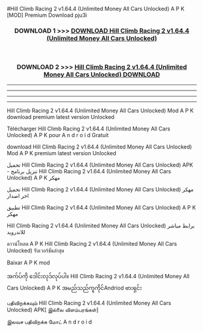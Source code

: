 #Hill Climb Racing 2 v1.64.4  (Unlimited Money All Cars Unlocked) A P K [MOD] Premium Download pju3i



<div align="center">

<h3>DOWNLOAD 1 >>> <a href="https://teeasianyam.web.app?sq=Hill Climb Racing 2 v1.64.4  (Unlimited Money All Cars Unlocked)">DOWNLOAD Hill Climb Racing 2 v1.64.4  (Unlimited Money All Cars Unlocked) </a></h3><br>

<h3>DOWNLOAD 2 >>> <a href="https://teeasianyam.web.app?sq=Hill Climb Racing 2 v1.64.4  (Unlimited Money All Cars Unlocked) ">Hill Climb Racing 2 v1.64.4  (Unlimited Money All Cars Unlocked)  DOWNLOAD </a></h3>

</div>


----------------------------------------------------------

----------------------------------------------------------

----------------------------------------------------------

----------------------------------------------------------


Hill Climb Racing 2 v1.64.4  (Unlimited Money All Cars Unlocked)  Mod A P K download premium latest version Unlocked

Télécharger Hill Climb Racing 2 v1.64.4  (Unlimited Money All Cars Unlocked)  A P K pour A n d r o i d Gratuit

download Hill Climb Racing 2 v1.64.4  (Unlimited Money All Cars Unlocked)  Mod A P K premium latest version Unlocked

تحميل Hill Climb Racing 2 v1.64.4  (Unlimited Money All Cars Unlocked)  APK - تنزيل برنامج Hill Climb Racing 2 v1.64.4  (Unlimited Money All Cars Unlocked)  A P K مهكر

تحميل Hill Climb Racing 2 v1.64.4  (Unlimited Money All Cars Unlocked)  مهكر اخر اصدار

تطبيق Hill Climb Racing 2 v1.64.4  (Unlimited Money All Cars Unlocked)  A P K مهكر

Hill Climb Racing 2 v1.64.4  (Unlimited Money All Cars Unlocked)  برابط مباشر للاندرويد

ดาวน์โหลด A P K Hill Climb Racing 2 v1.64.4  (Unlimited Money All Cars Unlocked)  รับเวอร์ชันล่าสุด

Baixar A P K mod

အက်ပ်ကို ဒေါင်းလုဒ်လုပ်ပါ။ Hill Climb Racing 2 v1.64.4  (Unlimited Money All Cars Unlocked)  A P K အမည်သည်ကူကိုင်Andriod ဗားရှင်း

பதிவிறக்கவும் Hill Climb Racing 2 v1.64.4  (Unlimited Money All Cars Unlocked)  APK[ இல்லை விளம்பரங்கள்] 
 
இலவச பதிவிறக்க மோட் A n d r o i d



